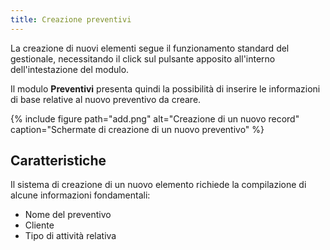 ```yaml
---
title: Creazione preventivi
---
```


La creazione di nuovi elementi segue il funzionamento standard del gestionale, necessitando il click sul pulsante apposito all'interno dell'intestazione del modulo.

Il modulo **Preventivi** presenta quindi la possibilità di inserire le informazioni di base relative al nuovo preventivo da creare.

{% include figure path="add.png" alt="Creazione di un nuovo record" caption="Schermate di creazione di un nuovo preventivo" %}

## Caratteristiche

Il sistema di creazione di un nuovo elemento richiede la compilazione di alcune informazioni fondamentali:
 - Nome del preventivo
 - Cliente
 - Tipo di attività relativa
